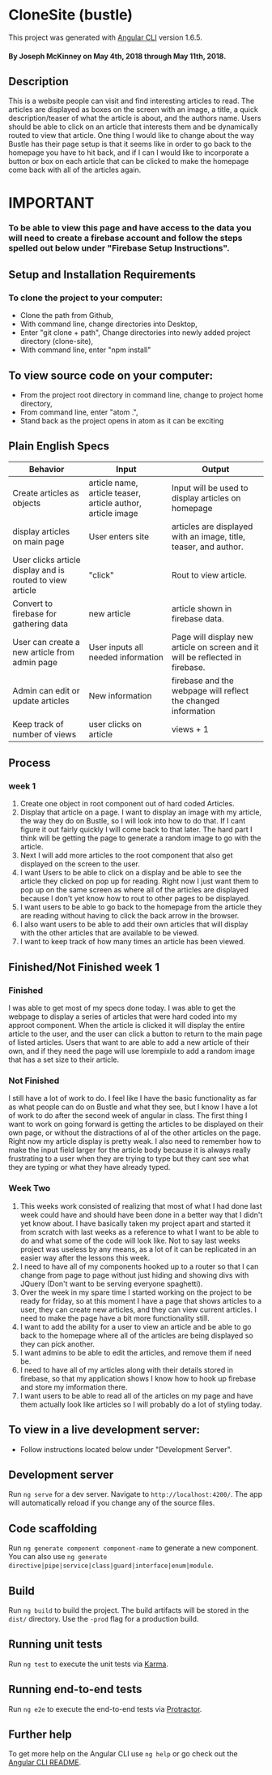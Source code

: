 # CloneSite (bustle)

This project was generated with [Angular CLI](https://github.com/angular/angular-cli) version 1.6.5.

#### By Joseph McKinney on May 4th, 2018 through May 11th, 2018.

## Description
This is a website people can visit and find interesting articles to read.  The articles are displayed as boxes on the screen with an image, a title, a quick description/teaser of what the article is about, and the authors name.  Users should be able to click on an article that interests them and be dynamically routed to view that article.  One thing I would like to change about the way Bustle has their page setup is that it seems like in order to go back to the homepage you have to hit back, and if I can I would like to incorporate a button or box on each article that can be clicked to make the homepage come back with all of the articles again.  

# IMPORTANT
### To be able to view this page and have access to the data you will need to create a firebase account and follow the steps spelled out below under "Firebase Setup Instructions".

## Setup and Installation Requirements
### To clone the project to your computer:
* Clone the path from Github,
* With command line, change directories into Desktop,
* Enter "git clone + path",
Change directories into newly added project directory (clone-site),
* With command line, enter "npm install"

## To view source code on your computer:
* From the project root directory in command line, change to project home directory,
*  From command line, enter "atom .",
* Stand back as the project opens in atom as it can be exciting

## Plain English Specs
Behavior | Input | Output
---------|-------|-------
Create articles as objects | article name, article teaser, article author, article image | Input will be used to display articles on homepage
display articles on main page | User enters site | articles are displayed with an image, title, teaser, and author.
User clicks article display and is routed to view article | "click" | Rout to view article.
Convert to firebase for gathering data | new article | article shown in firebase data.
User can create a new article from admin page | User inputs all needed information | Page will display new article on screen and it will be reflected in firebase.
Admin can edit or update articles | New information | firebase and the webpage will reflect the changed information
Keep track of number of views | user clicks on article | views + 1

## Process
### week 1
1. Create one object in root component out of hard coded Articles.  
2.  Display that article on a page.  I want to display an image with my article, the way they do on Bustle, so I will look into how to do that.  If I cant figure it out fairly quickly I will come back to that later.  The hard part I think will be getting the page to generate a random image to go with the article.  
3. Next I will add more articles to the root component that also get displayed on the screen to the user.
4. I want Users to be able to click on a display and be able to see the article they clicked on pop up for reading.  Right now I just want them to pop up on the same screen as where all of the articles are displayed because I don't yet know how to rout to other pages to be displayed.
5. I want users to be able to go back to the homepage from the article they are reading without having to click the back arrow in the browser.
6. I also want users to be able to add their own articles that will display with the other articles that are available to be viewed.
7.  I want to keep track of how many times an article has been viewed.

## Finished/Not Finished week 1
### Finished

I was able to get most of my specs done today.  I was able to get the webpage to display a series of articles that were hard coded into my approot component.  When the article is clicked it will display the entire article to the user, and the user can click a button to return to the main page of listed articles.  Users that want to are able to add a new article of their own, and if they need the page will use lorempixle to add a random image that has a set size to their article.

### Not Finished

I still have a lot of work to do.  I feel like I have the basic functionality as far as what people can do on Bustle and what they see, but I know I have a lot of work to do after the second week of angular in class.  The first thing I want to work on going forward is getting the articles to be displayed on their own page, or without the distractions of al of the other articles on the page.  Right now my article display is pretty weak.  I also need to remember how to make the input field larger for the article body because it is always really frustrating to a user when they are trying to type but they cant see what they are typing or what they have already typed.

### Week Two
1.  This weeks work consisted of realizing that most of what I had done last week could have and should have been done in a better way that I didn't yet know about.  I have basically taken my project apart and started it from scratch with last weeks as a reference to what I want to be able to do and what some of the code will look like.  Not to say last weeks project was useless by any means, as a lot of it can be replicated in an easier way after the lessons this week.  
2.  I need to have all of my components hooked up to a router so that I can change from page to page without just hiding and showing divs with JQuery (Don't want to be serving everyone spaghetti).
3. Over the week in my spare time I started working on the project to be ready for friday, so at this moment I have a page that shows articles to a user, they can create new articles, and they can view current articles.  I need to make the page have a bit more functionality still.
4. I want to add the ability for a user to view an article and be able to go back to the homepage where all of the articles are being displayed so they can pick another.
5. I want admins to be able to edit the articles, and remove them if need be.  
4.  I need to have all of my articles along with their details stored in firebase, so that my application shows I know how to hook up firebase and store my imformation there.
5.  I want users to be able to read all of the articles on my page and have them actually look like articles so I will probably do a lot of styling today.    




## To view in a live development server:
* Follow instructions located below under "Development Server".  

## Development server

Run `ng serve` for a dev server. Navigate to `http://localhost:4200/`. The app will automatically reload if you change any of the source files.

## Code scaffolding

Run `ng generate component component-name` to generate a new component. You can also use `ng generate directive|pipe|service|class|guard|interface|enum|module`.

## Build

Run `ng build` to build the project. The build artifacts will be stored in the `dist/` directory. Use the `-prod` flag for a production build.

## Running unit tests

Run `ng test` to execute the unit tests via [Karma](https://karma-runner.github.io).

## Running end-to-end tests

Run `ng e2e` to execute the end-to-end tests via [Protractor](http://www.protractortest.org/).

## Further help

To get more help on the Angular CLI use `ng help` or go check out the [Angular CLI README](https://github.com/angular/angular-cli/blob/master/README.md).
